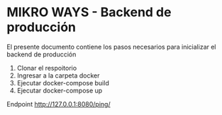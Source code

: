 #  MIKRO WAYS - Backend de producción
El presente documento contiene los pasos necesarios para inicializar el backend de producción

                
1. Clonar el respoitorio
2. Ingresar a la carpeta docker
3. Ejecutar docker-compose build
4. Ejecutar docker-compose up


Endpoint http://127.0.0.1:8080/ping/

